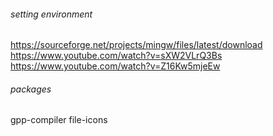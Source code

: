


###### setting environment
https://sourceforge.net/projects/mingw/files/latest/download
https://www.youtube.com/watch?v=sXW2VLrQ3Bs
https://www.youtube.com/watch?v=Z16Kw5mjeEw


###### packages

gpp-compiler
file-icons
